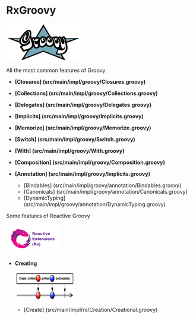 # RxGroovy

  ![My image](src/resources/img/grovy.png)


All the most common features of Groovy

* **[Closures] (src/main/impl/groovy/Closures.groovy)**

* **[Collections] (src/main/impl/groovy/Collections.groovy)**

* **[Delegates] (src/main/impl/groovy/Delegates.groovy)**
    
* **[Implicits] (src/main/impl/groovy/Implicits.groovy)**

* **[Memorize] (src/main/impl/groovy/Memorize.groovy)**

* **[Switch] (src/main/impl/groovy/Switch.groovy)**

* **[With] (src/main/impl/groovy/With.groovy)**

* **[Composition] (src/main/impl/groovy/Composition.groovy)**

* **[Annotation] (src/main/impl/groovy/Implicits.groovy)**
    * [Bindables] (src/main/impl/groovy/annotation/Bindables.groovy)
    * [Canonicals] (src/main/impl/groovy/annotation/Canonicals.groovy)
    * [DynamicTyping] (src/main/impl/groovy/annotation/DynamicTyping.groovy)

Some features of Reactive Groovy

 ![My image](src/resources/img/rsz_reactive-extensions.png)

* **Creating**

    ![My image](src/resources/img/rsz_1createc.png)
    * [Create] (src/main/impl/rx/Creation/Creational.groovy)


